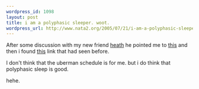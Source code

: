 ```yaml
--- 
wordpress_id: 1098
layout: post
title: i am a polyphasic sleeper. woot.
wordpress_url: http://www.nata2.org/2005/07/21/i-am-a-polyphasic-sleeper-woot/
---
```

After some discussion with my new friend <a href="http://mediadiet.net/">heath</a> he pointed me to <a href="http://www.personal.psu.edu/users/m/j/mjy135/About/polyphasic.html">this</a> and then i found <a href="http://www.kuro5hin.org/story/2002/4/15/103358/720">this</a> link that had seen before. 

I don't think that the uberman schedule is for me. but i do think that polyphasic sleep is good.

hehe. 
